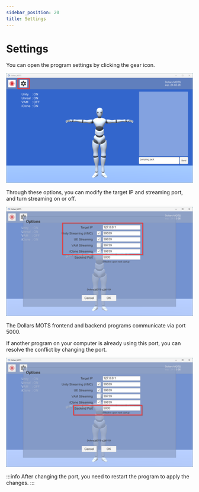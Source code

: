 ```yaml
---
sidebar_position: 20
title: Settings
---
```


# Settings

You can open the program settings by clicking the gear icon.

![](../img/2024_01_06_13_52_34.png)

Through these options, you can modify the target IP and streaming port, and turn streaming on or off.

![](../img/2024_01_06_13_53_44.png)

The Dollars MOTS frontend and backend programs communicate via port 5000.

If another program on your computer is already using this port, you can resolve the conflict by changing the port.

![](../img/2024_01_06_13_55_14-Dollars_MOTS.png)

:::info
After changing the port, you need to restart the program to apply the changes.
:::
